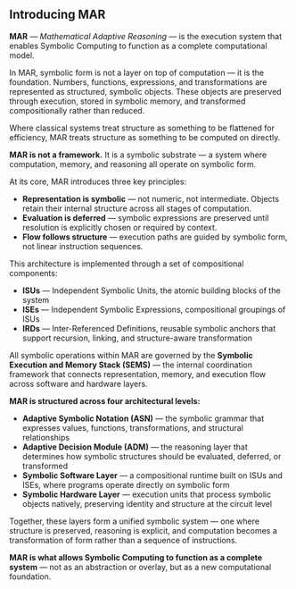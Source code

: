 ## Introducing MAR

**MAR** — *Mathematical Adaptive Reasoning* — is the execution system that enables Symbolic Computing to function as a complete computational model.

In MAR, symbolic form is not a layer on top of computation — it is the foundation. Numbers, functions, expressions, and transformations are represented as structured, symbolic objects. These objects are preserved through execution, stored in symbolic memory, and transformed compositionally rather than reduced.

Where classical systems treat structure as something to be flattened for efficiency, MAR treats structure as something to be computed on directly.

**MAR is not a framework.** It is a symbolic substrate — a system where computation, memory, and reasoning all operate on symbolic form.

At its core, MAR introduces three key principles:

- **Representation is symbolic** — not numeric, not intermediate. Objects retain their internal structure across all stages of computation.
- **Evaluation is deferred** — symbolic expressions are preserved until resolution is explicitly chosen or required by context.
- **Flow follows structure** — execution paths are guided by symbolic form, not linear instruction sequences.

This architecture is implemented through a set of compositional components:

- **ISUs** — Independent Symbolic Units, the atomic building blocks of the system  
- **ISEs** — Independent Symbolic Expressions, compositional groupings of ISUs  
- **IRDs** — Inter-Referenced Definitions, reusable symbolic anchors that support recursion, linking, and structure-aware transformation

All symbolic operations within MAR are governed by the **Symbolic Execution and Memory Stack (SEMS)** — the internal coordination framework that connects representation, memory, and execution flow across software and hardware layers.

**MAR is structured across four architectural levels:**

- **Adaptive Symbolic Notation (ASN)** — the symbolic grammar that expresses values, functions, transformations, and structural relationships  
- **Adaptive Decision Module (ADM)** — the reasoning layer that determines how symbolic structures should be evaluated, deferred, or transformed  
- **Symbolic Software Layer** — a compositional runtime built on ISUs and ISEs, where programs operate directly on symbolic form  
- **Symbolic Hardware Layer** — execution units that process symbolic objects natively, preserving identity and structure at the circuit level

Together, these layers form a unified symbolic system — one where structure is preserved, reasoning is explicit, and computation becomes a transformation of form rather than a sequence of instructions.

**MAR is what allows Symbolic Computing to function as a complete system** — not as an abstraction or overlay, but as a new computational foundation.
